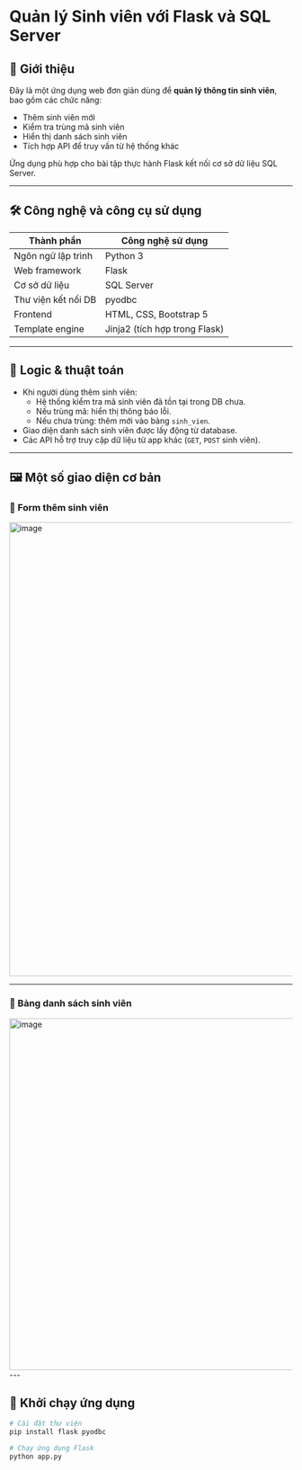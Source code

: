 # Quản lý Sinh viên với Flask và SQL Server

## 📌 Giới thiệu

Đây là một ứng dụng web đơn giản dùng để **quản lý thông tin sinh viên**, bao gồm các chức năng:

- Thêm sinh viên mới
- Kiểm tra trùng mã sinh viên
- Hiển thị danh sách sinh viên
- Tích hợp API để truy vấn từ hệ thống khác

Ứng dụng phù hợp cho bài tập thực hành Flask kết nối cơ sở dữ liệu SQL Server.

---

## 🛠️ Công nghệ và công cụ sử dụng

| Thành phần | Công nghệ sử dụng |
|-----------|------------------|
| Ngôn ngữ lập trình | Python 3 |
| Web framework | Flask |
| Cơ sở dữ liệu | SQL Server |
| Thư viện kết nối DB | pyodbc |
| Frontend | HTML, CSS, Bootstrap 5 |
| Template engine | Jinja2 (tích hợp trong Flask) |

---

## 🧠 Logic & thuật toán

- Khi người dùng thêm sinh viên:
  - Hệ thống kiểm tra mã sinh viên đã tồn tại trong DB chưa.
  - Nếu trùng mã: hiển thị thông báo lỗi.
  - Nếu chưa trùng: thêm mới vào bảng `sinh_vien`.
- Giao diện danh sách sinh viên được lấy động từ database.
- Các API hỗ trợ truy cập dữ liệu từ app khác (`GET`, `POST` sinh viên).

---

## 🖼️ Một số giao diện cơ bản

### 🔹 Form thêm sinh viên
<img width="1370" height="808" alt="image" src="https://github.com/user-attachments/assets/a3b2a47b-6d5d-4b29-92b2-ead0d94fc6f0" />

---

### 🔹 Bảng danh sách sinh viên
<img width="1458" height="626" alt="image" src="https://github.com/user-attachments/assets/ddc3ea93-caf4-425b-85ac-7a7a46a37d1e" />
---

## 🚀 Khởi chạy ứng dụng

```bash
# Cài đặt thư viện
pip install flask pyodbc

# Chạy ứng dụng Flask
python app.py
